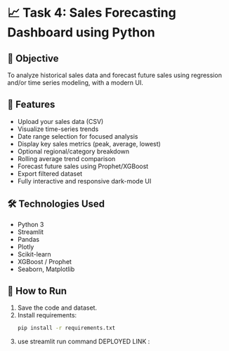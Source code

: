 # 📈 Task 4: Sales Forecasting Dashboard using Python

## 📌 Objective
To analyze historical sales data and forecast future sales using regression and/or time series modeling, with a modern UI.

## 🚀 Features
- Upload your sales data (CSV)
- Visualize time-series trends
- Date range selection for focused analysis
- Display key sales metrics (peak, average, lowest)
- Optional regional/category breakdown
- Rolling average trend comparison
- Forecast future sales using Prophet/XGBoost
- Export filtered dataset
- Fully interactive and responsive dark-mode UI

## 🛠️ Technologies Used
- Python 3
- Streamlit
- Pandas
- Plotly
- Scikit-learn
- XGBoost / Prophet
- Seaborn, Matplotlib

## 📂 How to Run
1. Save the code and dataset.
2. Install requirements:
   ```bash
   pip install -r requirements.txt
3. use streamlit run command
DEPLOYED LINK : 
